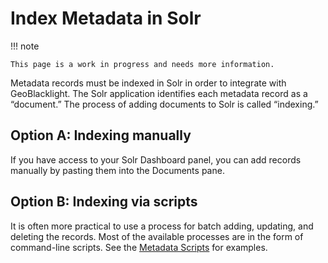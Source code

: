# Index Metadata in Solr

!!! note

	This page is a work in progress and needs more information.

Metadata records must be indexed in Solr in order to integrate with GeoBlacklight. The Solr application identifies each metadata record as a “document.” The process of adding documents to Solr is called “indexing.”

## Option A: Indexing manually

If you have access to your Solr Dashboard panel, you can add records manually by pasting them into the Documents pane.

## Option B: Indexing via scripts

It is often more practical to use a process for batch adding, updating, and deleting the records. Most of the available processes are in the form of command-line scripts. See the [Metadata Scripts](../scripts) for examples.

